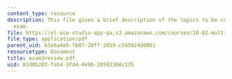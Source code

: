 ```yaml
---
content_type: resource
description: This file gives a brief description of the topics to be covred in the
  exam.
file: https://ol-ocw-studio-app-qa.s3.amazonaws.com/courses/18-02-multivariable-calculus-spring-2006/81d0b203fa543fd44e9b20593368c135_exam3review.pdf
file_type: application/pdf
parent_uid: b3a6a4e5-fb07-28ff-2059-c545024d0061
resourcetype: Document
title: exam3review.pdf
uid: 81d0b203-fa54-3fd4-4e9b-20593368c135
---
```

